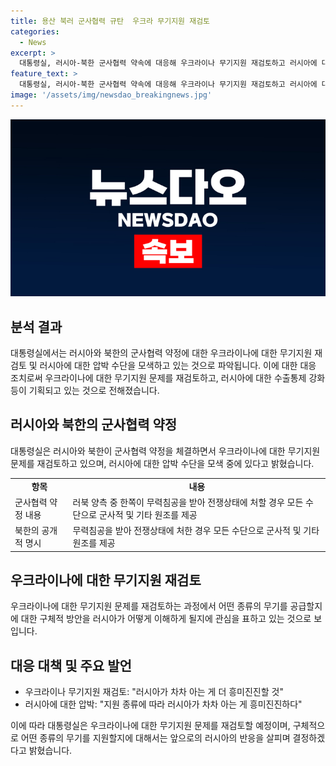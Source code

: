 ```yaml
---
title: 용산 북러 군사협력 규탄  우크라 무기지원 재검토
categories:
  - News
excerpt: >
  대통령실, 러시아-북한 군사협력 약속에 대응해 우크라이나 무기지원 재검토하고 러시아에 대한 압박 강화. 우크라이나 전쟁 이후 러시아 수출통제 확대 및 러북 합의 내용에 우려 표명. 무기지원 방침 재검토하며 구체적 대응 러시아의 행보에 좌우되는 양상. 정부, 러북 군사협력 약속 규탄하며 전력 있는 쌍방 당사자의 궤변이라고 비판.
feature_text: >
  대통령실, 러시아-북한 군사협력 약속에 대응해 우크라이나 무기지원 재검토하고 러시아에 대한 압박 강화. 우크라이나 전쟁 이후 러시아 수출통제 확대 및 러북 합의 내용에 우려 표명. 무기지원 방침 재검토하며 구체적 대응 러시아의 행보에 좌우되는 양상. 정부, 러북 군사협력 약속 규탄하며 전력 있는 쌍방 당사자의 궤변이라고 비판.
image: '/assets/img/newsdao_breakingnews.jpg'
---
```


<p><img src="/assets/img/newsdao_breakingnews.jpg" alt="firstkoreanews 속보" /></p>

<h2 data-ke-size="size26">분석 결과</h2>

<p data-ke-size="size16">대통령실에서는 러시아와 북한의 군사협력 약정에 대한 우크라이나에 대한 무기지원 재검토 및 러시아에 대한 압박 수단을 모색하고 있는 것으로 파악됩니다. 이에 대한 대응 조치로써 우크라이나에 대한 무기지원 문제를 재검토하고, 러시아에 대한 수출통제 강화 등이 기획되고 있는 것으로 전해졌습니다.</p>

<h2 data-ke-size="size26">러시아와 북한의 군사협력 약정</h2>

<p data-ke-size="size16">대통령실은 러시아와 북한이 군사협력 약정을 체결하면서 우크라이나에 대한 무기지원 문제를 재검토하고 있으며, 러시아에 대한 압박 수단을 모색 중에 있다고 밝혔습니다.</p>

<table>
    <tbody>
        <tr>
            <td style="text-align: center; height: 17px;"><b>항목</b></td>
            <td style="text-align: center; height: 17px;"><b>내용</b></td>
        </tr>
        <tr>
            <td style="text-align: left;">군사협력 약정 내용</td>
            <td style="text-align: left;">러북 양측 중 한쪽이 무력침공을 받아 전쟁상태에 처할 경우 모든 수단으로 군사적 및 기타 원조를 제공</td>
        </tr>
        <tr>
            <td style="text-align: left;">북한의 공개적 명시</td>
            <td style="text-align: left;">무력침공을 받아 전쟁상태에 처한 경우 모든 수단으로 군사적 및 기타 원조를 제공</td>
        </tr>
    </tbody>
</table>

<h2 data-ke-size="size26">우크라이나에 대한 무기지원 재검토</h2>

<p data-ke-size="size16">우크라이나에 대한 무기지원 문제를 재검토하는 과정에서 어떤 종류의 무기를 공급할지에 대한 구체적 방안을 러시아가 어떻게 이해하게 될지에 관심을 표하고 있는 것으로 보입니다.</p>

<h2 data-ke-size="size26">대응 대책 및 주요 발언</h2>

<ul>
    <li>우크라이나 무기지원 재검토: "러시아가 차차 아는 게 더 흥미진진할 것"</li>
    <li>러시아에 대한 압박: "지원 종류에 따라 러시아가 차차 아는 게 흥미진진하다"</li>
</ul>

<p data-ke-size="size16">이에 따라 대통령실은 우크라이나에 대한 무기지원 문제를 재검토할 예정이며, 구체적으로 어떤 종류의 무기를 지원할지에 대해서는 앞으로의 러시아의 반응을 살피며 결정하겠다고 밝혔습니다.</p>

